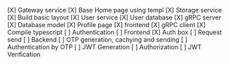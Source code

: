 [X] Gateway service
[X] Base Home page using templ
[X] Storage service
[X] Build basic layout
[X] User service
    [X] User database
    [X] gRPC server
    [X] Database model
[X] Profile page
    [X] frontend
    [X] gRPC client
[X] Compile typescript
[ ] Authentication
    [ ] Frontend
        [X] Auth box
        [ ] Request send
    [ ] Backend
        [ ] OTP generation, cachying and sending
        [ ] Authentication by OTP
        [ ] JWT Generation
[ ] Authorization
    [ ] JWT Verification
